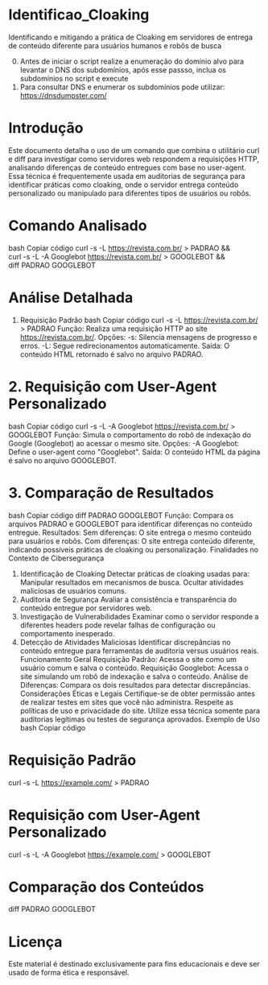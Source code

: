 # Identificao_Cloaking  
Identificando e mitigando a prática de Cloaking em servidores de entrega de conteúdo diferente para usuários humanos e robôs de busca  

0. Antes de iniciar o script realize a enumeração do domínio alvo para levantar o DNS dos subdomínios, após esse passso, inclua os subdomínios no script e execute  
1. Para consultar DNS e enumerar os subdomínios pode utilizar: https://dnsdumpster.com/  

# Introdução
Este documento detalha o uso de um comando que combina o utilitário curl e diff para investigar como servidores web respondem a requisições HTTP, analisando diferenças de conteúdo entregues com base no user-agent. Essa técnica é frequentemente usada em auditorias de segurança para identificar práticas como cloaking, onde o servidor entrega conteúdo personalizado ou manipulado para diferentes tipos de usuários ou robôs.  

# Comando Analisado
bash
Copiar código
curl -s -L https://revista.com.br/ > PADRAO && \
curl -s -L -A Googlebot https://revista.com.br/ > GOOGLEBOT && \
diff PADRAO GOOGLEBOT  

# Análise Detalhada
1. Requisição Padrão
bash
Copiar código
curl -s -L https://revista.com.br/ > PADRAO
Função: Realiza uma requisição HTTP ao site https://revista.com.br/.
Opções:
-s: Silencia mensagens de progresso e erros.
-L: Segue redirecionamentos automaticamente.
Saída: O conteúdo HTML retornado é salvo no arquivo PADRAO.  

# 2. Requisição com User-Agent Personalizado
bash
Copiar código
curl -s -L -A Googlebot https://revista.com.br/ > GOOGLEBOT
Função: Simula o comportamento do robô de indexação do Google (Googlebot) ao acessar o mesmo site.
Opções:
-A Googlebot: Define o user-agent como "Googlebot".
Saída: O conteúdo HTML da página é salvo no arquivo GOOGLEBOT.  

# 3. Comparação de Resultados
bash
Copiar código
diff PADRAO GOOGLEBOT
Função: Compara os arquivos PADRAO e GOOGLEBOT para identificar diferenças no conteúdo entregue.
Resultados:
Sem diferenças: O site entrega o mesmo conteúdo para usuários e robôs.
Com diferenças: O site entrega conteúdo diferente, indicando possíveis práticas de cloaking ou personalização.
Finalidades no Contexto de Cibersegurança
1. Identificação de Cloaking
Detectar práticas de cloaking usadas para:
Manipular resultados em mecanismos de busca.
Ocultar atividades maliciosas de usuários comuns.
2. Auditoria de Segurança
Avaliar a consistência e transparência do conteúdo entregue por servidores web.
3. Investigação de Vulnerabilidades
Examinar como o servidor responde a diferentes headers pode revelar falhas de configuração ou comportamento inesperado.
4. Detecção de Atividades Maliciosas
Identificar discrepâncias no conteúdo entregue para ferramentas de auditoria versus usuários reais.
Funcionamento Geral
Requisição Padrão: Acessa o site como um usuário comum e salva o conteúdo.
Requisição Googlebot: Acessa o site simulando um robô de indexação e salva o conteúdo.
Análise de Diferenças: Compara os dois resultados para detectar discrepâncias.
Considerações Éticas e Legais
Certifique-se de obter permissão antes de realizar testes em sites que você não administra.
Respeite as políticas de uso e privacidade do site.
Utilize essa técnica somente para auditorias legítimas ou testes de segurança aprovados.
Exemplo de Uso
bash
Copiar código

# Requisição Padrão  
curl -s -L https://example.com/ > PADRAO

# Requisição com User-Agent Personalizado  
curl -s -L -A Googlebot https://example.com/ > GOOGLEBOT

# Comparação dos Conteúdos  
diff PADRAO GOOGLEBOT

# Licença  
Este material é destinado exclusivamente para fins educacionais e deve ser usado de forma ética e responsável.

